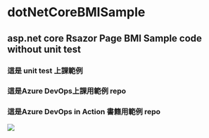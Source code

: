# dotNetCoreBMISample

## asp.net core  Rsazor Page BMI Sample code **without** unit test 

### 這是 unit test 上課範例
### 這是Azure DevOps上課用範例 repo
### 這是Azure DevOps in Action 書籍用範例 repo

<img src='https://i.imgur.com/stw1vPF.png' />
